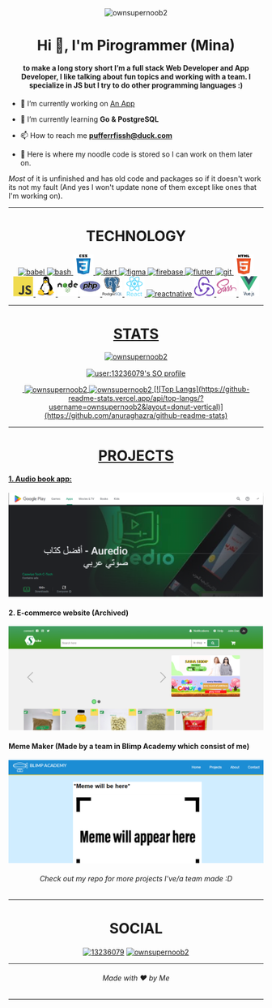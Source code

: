 
<p align="center">
<img align="center" src="https://svg-banners.vercel.app/api?type=luminance&text1=Pirogrammer%20🐧&text2=Noodle%20Code&width=800&height=400" alt="ownsupernoob2" /> </p>


<h1 align="center">Hi 👋, I'm Pirogrammer (Mina)</h1>

<h4 align="center">to make a long story short I’m a full stack Web Developer
                and App Developer, I like talking about fun topics and working with
                a team. I specialize in JS but I try to do other programming languages :)</h4>

- 🔭 I’m currently working on [An App]()

- 🌱 I’m currently learning **Go & PostgreSQL**

- 📫 How to reach me **pufferrfissh@duck.com**

- 💭 Here is where my noodle code is stored so I can work on them later on.

*Most* of it is unfinished and has old code and packages so if it doesn't work its not my fault (And yes I won't update none of them except like ones that I'm working on).

---

<h1 align="center">TECHNOLOGY</h1>

<p align="center"><a href="https://babeljs.io/" target="_blank" rel="noreferrer"> <img src="https://www.vectorlogo.zone/logos/babeljs/babeljs-icon.svg" alt="babel" width="40" height="40"/> </a> <a href="https://www.gnu.org/software/bash/" target="_blank" rel="noreferrer"> <img src="https://www.vectorlogo.zone/logos/gnu_bash/gnu_bash-icon.svg" alt="bash" width="40" height="40"/> </a> <a href="https://www.w3schools.com/css/" target="_blank" rel="noreferrer"> <img src="https://raw.githubusercontent.com/devicons/devicon/master/icons/css3/css3-original-wordmark.svg" alt="css3" width="40" height="40"/> </a> <a href="https://dart.dev" target="_blank" rel="noreferrer"> <img src="https://www.vectorlogo.zone/logos/dartlang/dartlang-icon.svg" alt="dart" width="40" height="40"/> </a> <a href="https://www.figma.com/" target="_blank" rel="noreferrer"> <img src="https://www.vectorlogo.zone/logos/figma/figma-icon.svg" alt="figma" width="40" height="40"/> </a> <a href="https://firebase.google.com/" target="_blank" rel="noreferrer"> <img src="https://www.vectorlogo.zone/logos/firebase/firebase-icon.svg" alt="firebase" width="40" height="40"/> </a> <a href="https://flutter.dev" target="_blank" rel="noreferrer"> <img src="https://www.vectorlogo.zone/logos/flutterio/flutterio-icon.svg" alt="flutter" width="40" height="40"/> </a> <a href="https://git-scm.com/" target="_blank" rel="noreferrer"> <img src="https://www.vectorlogo.zone/logos/git-scm/git-scm-icon.svg" alt="git" width="40" height="40"/> </a> <a href="https://www.w3.org/html/" target="_blank" rel="noreferrer"> <img src="https://raw.githubusercontent.com/devicons/devicon/master/icons/html5/html5-original-wordmark.svg" alt="html5" width="40" height="40"/> </a> <a href="https://developer.mozilla.org/en-US/docs/Web/JavaScript" target="_blank" rel="noreferrer"> <img src="https://raw.githubusercontent.com/devicons/devicon/master/icons/javascript/javascript-original.svg" alt="javascript" width="40" height="40"/> </a> <a href="https://www.linux.org/" target="_blank" rel="noreferrer"> <img src="https://raw.githubusercontent.com/devicons/devicon/master/icons/linux/linux-original.svg" alt="linux" width="40" height="40"/> </a><a href="https://nodejs.org" target="_blank" rel="noreferrer"> <img src="https://raw.githubusercontent.com/devicons/devicon/master/icons/nodejs/nodejs-original-wordmark.svg" alt="nodejs" width="40" height="40"/> </a> <a href="https://www.php.net" target="_blank" rel="noreferrer"> <img src="https://raw.githubusercontent.com/devicons/devicon/master/icons/php/php-original.svg" alt="php" width="40" height="40"/> </a> <a href="https://www.postgresql.org" target="_blank" rel="noreferrer"> <img src="https://raw.githubusercontent.com/devicons/devicon/master/icons/postgresql/postgresql-original-wordmark.svg" alt="postgresql" width="40" height="40"/> </a> <a href="https://reactjs.org/" target="_blank" rel="noreferrer"> <img src="https://raw.githubusercontent.com/devicons/devicon/master/icons/react/react-original-wordmark.svg" alt="react" width="40" height="40"/> </a> <a href="https://reactnative.dev/" target="_blank" rel="noreferrer"> <img src="https://reactnative.dev/img/header_logo.svg" alt="reactnative" width="40" height="40"/> </a> <a href="https://redux.js.org" target="_blank" rel="noreferrer"> <img src="https://raw.githubusercontent.com/devicons/devicon/master/icons/redux/redux-original.svg" alt="redux" width="40" height="40"/> </a> <a href="https://sass-lang.com" target="_blank" rel="noreferrer"> <img src="https://raw.githubusercontent.com/devicons/devicon/master/icons/sass/sass-original.svg" alt="sass" width="40" height="40"/> </a> <a href="https://vuejs.org/" target="_blank" rel="noreferrer"> <img src="https://raw.githubusercontent.com/devicons/devicon/master/icons/vuejs/vuejs-original-wordmark.svg" alt="vuejs" width="40" height="40"/>
</p>

---

<h1 align="center">STATS</h1>

<p align="center"> <img src="https://komarev.com/ghpvc/?username=ownsupernoob2" alt="ownsupernoob2" /> </p>

<p align="center">
  <img align="center" src="https://stackoverflow-readme-profile.johannchopin.fr/profile/13236079?theme=dark&website=true&location=true" alt="user:13236079's SO profile">
  </p>


<p align="center">&nbsp;<img align="center" src="https://github-readme-stats.vercel.app/api?username=ownsupernoob2&theme=gotham&show_icons=true" alt="ownsupernoob2" />

<img align="center" src="http://github-readme-streak-stats.herokuapp.com?user=ownsupernoob2&theme=gotham&hide_border=true&date_format=M%20j%5B%2C%20Y%5D" alt="ownsupernoob2" />
[![Top Langs](https://github-readme-stats.vercel.app/api/top-langs/?username=ownsupernoob2&layout=donut-vertical)](https://github.com/anuraghazra/github-readme-stats)

---
<h1 align="center">PROJECTS</h1>

<h4>1. Audio book app: </h4>

<a href="https://play.google.com/store/apps/details?id=com.ownsupernoob.auredio" target="blank"><img src="./auredio.png" alt="Auredio app" /></a>


<h4>2. E-commerce website (Archived) </h4>

<a href="https://sabashop.org" target="blank"><img src="./saba.png" alt="Saba shop site" /></a>

<h4>Meme Maker (Made by a team in Blimp Academy which consist of me)</h4>
<a href="https://github.com/ownsupernoob2/Blimp-projects" target="blank"><img src="./blimp.png" alt="Blimp Academy meme maker" /></a>

<h6 align="center">Check out my repo for more projects I've/a team made :D</h6>


  
---

<h1 align="center">SOCIAL</h1>

<div align="center">
<a href="https://stackoverflow.com/users/13236079" target="blank"><img align="center" src="https://raw.githubusercontent.com/rahuldkjain/github-profile-readme-generator/master/src/images/icons/Social/stack-overflow.svg" alt="13236079" height="30" width="40" /></a>
<a href="https://codesandbox.com/ownsupernoob2" target="blank"><img align="center" src="https://raw.githubusercontent.com/rahuldkjain/github-profile-readme-generator/master/src/images/icons/Social/codesandbox.svg" alt="ownsupernoob2" height="30" width="40" /></a>
</div>

---

<h6 align="center">Made with ❤️ by Me</h6>

---

